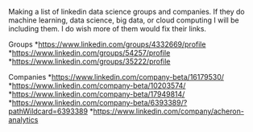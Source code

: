 
Making a list of linkedin data science groups and companies. If they do machine learning, data science, big data, or cloud computing I will be including them. I do wish more of them would fix their links.


Groups
*https://www.linkedin.com/groups/4332669/profile
*https://www.linkedin.com/groups/54257/profile
*https://www.linkedin.com/groups/35222/profile



Companies
*https://www.linkedin.com/company-beta/16179530/
*https://www.linkedin.com/company-beta/10203574/
*https://www.linkedin.com/company-beta/17949814/
*https://www.linkedin.com/company-beta/6393389/?pathWildcard=6393389
*https://www.linkedin.com/company/acheron-analytics
